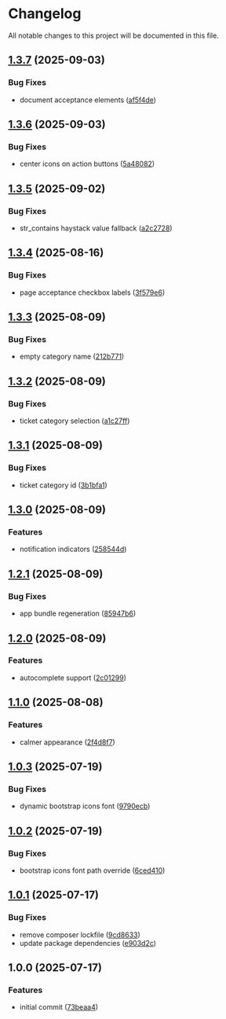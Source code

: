 # Changelog

All notable changes to this project will be documented in this file.

## [1.3.7](https://github.com/forepath/obms-theme-aurora/compare/v1.3.6...v1.3.7) (2025-09-03)


### Bug Fixes

* document acceptance elements ([af5f4de](https://github.com/forepath/obms-theme-aurora/commit/af5f4de0da487b173bc8f53861b66ec25540614f))

## [1.3.6](https://github.com/forepath/obms-theme-aurora/compare/v1.3.5...v1.3.6) (2025-09-03)


### Bug Fixes

* center icons on action buttons ([5a48082](https://github.com/forepath/obms-theme-aurora/commit/5a48082f0f4cca35451e1bbde13116ff0e1c4183))

## [1.3.5](https://github.com/forepath/obms-theme-aurora/compare/v1.3.4...v1.3.5) (2025-09-02)


### Bug Fixes

* str_contains haystack value fallback ([a2c2728](https://github.com/forepath/obms-theme-aurora/commit/a2c2728b779c624482b4c3105c4ed85d2ff5d3e3))

## [1.3.4](https://github.com/forepath/obms-theme-aurora/compare/v1.3.3...v1.3.4) (2025-08-16)


### Bug Fixes

* page acceptance checkbox labels ([3f579e6](https://github.com/forepath/obms-theme-aurora/commit/3f579e69dfcbee61e3b6a741c686397ee8107704))

## [1.3.3](https://github.com/forepath/obms-theme-aurora/compare/v1.3.2...v1.3.3) (2025-08-09)


### Bug Fixes

* empty category name ([212b771](https://github.com/forepath/obms-theme-aurora/commit/212b7714a62eec99139e2e526368497d8e3eed12))

## [1.3.2](https://github.com/forepath/obms-theme-aurora/compare/v1.3.1...v1.3.2) (2025-08-09)


### Bug Fixes

* ticket category selection ([a1c27ff](https://github.com/forepath/obms-theme-aurora/commit/a1c27ff90e7cda246a70fb3be2e2ca63212b4732))

## [1.3.1](https://github.com/forepath/obms-theme-aurora/compare/v1.3.0...v1.3.1) (2025-08-09)


### Bug Fixes

* ticket category id ([3b1bfa1](https://github.com/forepath/obms-theme-aurora/commit/3b1bfa159a7119c8dbffc6336a74b1a56369cc12))

## [1.3.0](https://github.com/forepath/obms-theme-aurora/compare/v1.2.1...v1.3.0) (2025-08-09)


### Features

* notification indicators ([258544d](https://github.com/forepath/obms-theme-aurora/commit/258544d98fd3531e60f98d25285a9295837a777b))

## [1.2.1](https://github.com/forepath/obms-theme-aurora/compare/v1.2.0...v1.2.1) (2025-08-09)


### Bug Fixes

* app bundle regeneration ([85947b6](https://github.com/forepath/obms-theme-aurora/commit/85947b65a2a2427e1705ce653774aa08e5905e1b))

## [1.2.0](https://github.com/forepath/obms-theme-aurora/compare/v1.1.0...v1.2.0) (2025-08-09)


### Features

* autocomplete support ([2c01299](https://github.com/forepath/obms-theme-aurora/commit/2c0129929d4d7ea110a715cd549861a424d0c936))

## [1.1.0](https://github.com/forepath/obms-theme-aurora/compare/v1.0.3...v1.1.0) (2025-08-08)


### Features

* calmer appearance ([2f4d8f7](https://github.com/forepath/obms-theme-aurora/commit/2f4d8f785d72a35b5cbff5b3585aeda7fe27730f))

## [1.0.3](https://github.com/forepath/obms-theme-aurora/compare/v1.0.2...v1.0.3) (2025-07-19)


### Bug Fixes

* dynamic bootstrap icons font ([9790ecb](https://github.com/forepath/obms-theme-aurora/commit/9790ecb7639cdd7abeabd32bb35cf2ee489e3e76))

## [1.0.2](https://github.com/forepath/obms-theme-aurora/compare/v1.0.1...v1.0.2) (2025-07-19)


### Bug Fixes

* bootstrap icons font path override ([6ced410](https://github.com/forepath/obms-theme-aurora/commit/6ced4101a05b13461456cd6fa129717d21ec011b))

## [1.0.1](https://github.com/forepath/obms-theme-aurora/compare/v1.0.0...v1.0.1) (2025-07-17)


### Bug Fixes

* remove composer lockfile ([9cd8633](https://github.com/forepath/obms-theme-aurora/commit/9cd8633252fb7f2541350be3661c1e00f1a7f5ac))
* update package dependencies ([e903d2c](https://github.com/forepath/obms-theme-aurora/commit/e903d2ced43084fca592e796353e39ac1ff6a1d6))

## 1.0.0 (2025-07-17)


### Features

* initial commit ([73beaa4](https://github.com/forepath/obms-theme-aurora/commit/73beaa419e2b36de7d4b3f990650aaa9e154f5fc))
